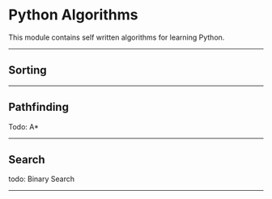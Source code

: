 # Python Algorithms

This module contains self written algorithms for learning Python.

---

## Sorting


---

## Pathfinding

Todo: A* 

---

## Search

todo: Binary Search

---
